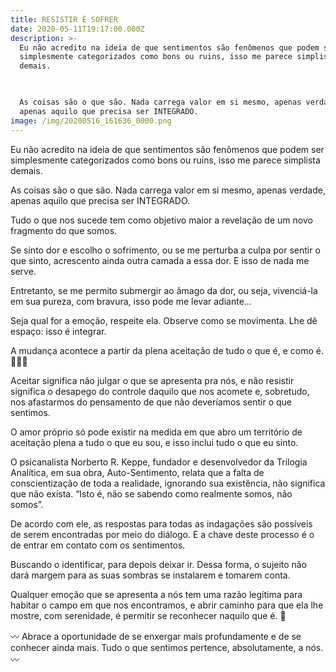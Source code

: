 ```yaml
---
title: RESISTIR É SOFRER
date: 2020-05-11T19:17:00.000Z
description: >-
  Eu não acredito na ideia de que sentimentos são fenômenos que podem ser
  simplesmente categorizados como bons ou ruins, isso me parece simplista
  demais.

  ⠀⠀⠀⠀⠀⠀⠀⠀⠀⠀⠀

  As coisas são o que são. Nada carrega valor em si mesmo, apenas verdade,
  apenas aquilo que precisa ser INTEGRADO.
image: /img/20200516_161636_0000.png
---
```

Eu não acredito na ideia de que sentimentos são fenômenos que podem ser simplesmente categorizados como bons ou ruins, isso me parece simplista demais.⠀⠀⠀⠀⠀⠀⠀⠀⠀⠀⠀

As coisas são o que são. Nada carrega valor em si mesmo, apenas verdade, apenas aquilo que precisa ser INTEGRADO.⠀⠀⠀

Tudo o que nos sucede tem como objetivo maior a revelação de um novo fragmento do que somos.

Se sinto dor e escolho o sofrimento, ou se me perturba a culpa por sentir o que sinto, acrescento ainda outra camada a essa dor. E isso de nada me serve.⠀⠀⠀⠀⠀⠀

Entretanto, se me permito submergir ao âmago da dor, ou seja, vivenciá-la em sua pureza, com bravura, isso pode me levar adiante...⠀⠀⠀⠀⠀⠀

Seja qual for a emoção, respeite ela. Observe como se movimenta. Lhe dê espaço: isso é integrar.

A mudança acontece a partir da plena aceitação de tudo o que é, e como é. 💁🏻‍♀️⠀⠀⠀⠀⠀⠀⠀

Aceitar significa não julgar o que se apresenta pra nós, e não resistir significa o desapego do controle daquilo que nos acomete e, sobretudo, nos afastarmos do pensamento de que não deveríamos sentir o que sentimos.

O amor próprio só pode existir na medida em que abro um território de aceitação plena a tudo o que eu sou, e isso inclui tudo o que eu sinto.

O psicanalista Norberto R. Keppe, fundador e desenvolvedor da Trilogia Analítica, em sua obra, Auto-Sentimento, relata que a falta de conscientização de toda a realidade, ignorando sua existência, não significa que não exista. “Isto é, não se sabendo como realmente somos, não somos”.⠀⠀⠀⠀⠀⠀⠀

De acordo com ele, as respostas para todas as indagações são possíveis de serem encontradas por meio do diálogo. E a chave deste processo é o de entrar em contato com os sentimentos.

Buscando o identificar, para depois deixar ir. Dessa forma, o sujeito não dará margem para as suas sombras se instalarem e tomarem conta.

Qualquer emoção que se apresenta a nós tem uma razão legítima para habitar o campo em que nos encontramos, e abrir caminho para que ela lhe mostre, com serenidade, é permitir se reconhecer naquilo que é. 🖤⠀⠀⠀⠀⠀⠀

〰 Abrace a oportunidade de se enxergar mais profundamente e de se conhecer ainda mais. Tudo o que sentimos pertence, absolutamente, a nós. 〰️
